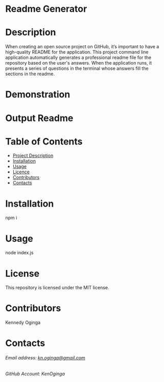 
  # Readme Generator
    
       
  # Description
  When creating an open source project on GitHub, it’s important to have a high-quality README for the  application. This project command line application automatically generates a professional readme file for the repository based on the user's answers. When the application runs, it presents a series of questions in the terminal whose answers fill the sections in the readme.

  # Demonstration



  # Output Readme


  # Table of Contents
  * [Project Description](#Description)
  * [Installation](#Installation)
  * [Usage](#Usage)
  * [Licence](#License)
  * [Contributors](#Contributors)
  * [Contacts](#Contacts)
  
      
  # Installation
  npm i

  # Usage
  node index.js

  # License
  This repository is licensed under the MIT license.


  # Contributors
 Kennedy Oginga

  

  # Contacts
  ###### Email address: kn.oginga@gmail.com
  ###### GitHub Account: KenOginga

    